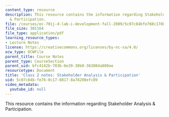 ```yaml
---
content_type: resource
description: This resource contains the information regarding Stakeholder Analysis
  & Participation.
file: /courses/ec-701j-d-lab-i-development-fall-2009/5c07c84bfe760c1788178a78208efc89_MITEC_701JF09_lec02_notes.pdf
file_size: 301164
file_type: application/pdf
learning_resource_types:
- Lecture Notes
license: https://creativecommons.org/licenses/by-nc-sa/4.0/
ocw_type: OCWFile
parent_title: Course Notes
parent_type: CourseSection
parent_uid: bfc4142b-703b-6e39-38b0-36308da800ae
resourcetype: Document
title: 'Class 2 notes: Stakeholder Analysis & Participation'
uid: 5c07c84b-fe76-0c17-8817-8a78208efc89
video_metadata:
  youtube_id: null
---
```

This resource contains the information regarding Stakeholder Analysis & Participation.